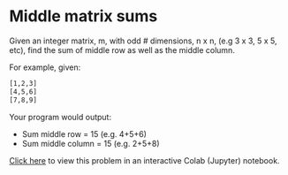 # Middle matrix sums

Given an integer matrix, m, with odd # dimensions, n x n, (e.g 3 x 3, 5 x 5, etc), find the sum of middle row as well as the middle column.

For example, given:

```bash
[1,2,3] 
[4,5,6] 
[7,8,9]
```

Your program would output:
  * Sum middle row = 15 (e.g. 4+5+6) 
  * Sum middle column = 15 (e.g. 2+5+8)

[Click here](https://colab.research.google.com/drive/16AU5EfRhMRa52MOBdegXtCK68zrJMZSE#scrollTo=35-tYdXjJojh) to view this problem in an interactive Colab (Jupyter) notebook.
